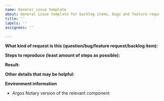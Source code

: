 ```yaml
---
name: General issue template
about: General issue template for backlog items, bugs and feature requests
title: ''
labels: ''
assignees: ''

---
```


**What kind of request is this (question/bug/feature request/backlog item):**


**Steps to reproduce (least amount of steps as possible):**


**Result:**


**Other details that may be helpful:**


**Environment information**
- Argos Notary version of the relevant component
